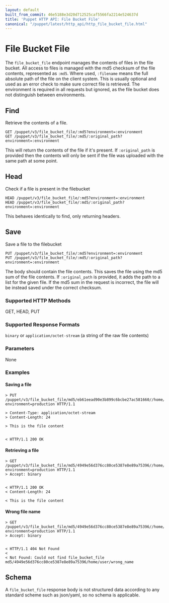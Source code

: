 ```yaml
---
layout: default
built_from_commit: 46e5188e3d20d712525caf5566fa2214e524637d
title: 'Puppet HTTP API: File Bucket File'
canonical: "/puppet/latest/http_api/http_file_bucket_file.html"
---
```


File Bucket File
=============

The `file_bucket_file` endpoint manages the contents of files in the
file bucket. All access to files is managed with the md5 checksum of the
file contents, represented as `:md5`. Where used, `:filename` means the
full absolute path of the file on the client system. This is usually
optional and used as an error check to make sure correct file is
retrieved. The environment is required in all requests but ignored, as
the file bucket does not distinguish between environments.

Find
----

Retrieve the contents of a file.

    GET /puppet/v3/file_bucket_file/:md5?environment=:environment
    GET /puppet/v3/file_bucket_file/:md5/:original_path?environment=:environment

This will return the contents of the file if it's present. If
`:original_path` is provided then the contents will only be sent if the
file was uploaded with the same path at some point.

Head
----

Check if a file is present in the filebucket

    HEAD /puppet/v3/file_bucket_file/:md5?environment=:environment
    HEAD /puppet/v3/file_bucket_file/:md5/:original_path?environment=:environment

This behaves identically to find, only returning headers.

Save
----

Save a file to the filebucket

    PUT /puppet/v3/file_bucket_file/:md5?environment=:environment
    PUT /puppet/v3/file_bucket_file/:md5/:original_path?environment=:environment

The body should contain the file contents. This saves the file using the
md5 sum of the file contents. If `:original_path` is provided, it adds
the path to a list for the given file. If the md5 sum in the request is
incorrect, the file will be instead saved under the correct checksum.

### Supported HTTP Methods

GET, HEAD, PUT

### Supported Response Formats

`binary` or `application/octet-stream` (a string of the raw file contents)

### Parameters

None

### Examples

#### Saving a file

    > PUT /puppet/v3/file_bucket_file/md5/eb61eead90e3b899c6bcbe27ac581660//home/user/myfile.txt?environment=production HTTP/1.1

    > Content-Type: application/octet-stream
    > Content-Length: 24

    > This is the file content


    < HTTP/1.1 200 OK

#### Retrieving a file

    > GET /puppet/v3/file_bucket_file/md5/4949e56d376cc80ce5387e8e89a75396//home/user/myfile.txt?environment=production HTTP/1.1
    > Accept: binary


    < HTTP/1.1 200 OK
    < Content-Length: 24

    < This is the file content

#### Wrong file name

    > GET /puppet/v3/file_bucket_file/md5/4949e56d376cc80ce5387e8e89a75396//home/user/wrong_name?environment=production HTTP/1.1
    > Accept: binary


    < HTTP/1.1 404 Not Found
    <
    < Not Found: Could not find file_bucket_file md5/4949e56d376cc80ce5387e8e89a75396/home/user/wrong_name

Schema
------

A `file_bucket_file` response body is not structured data according to any standard scheme such as
json/yaml, so no schema is applicable.
